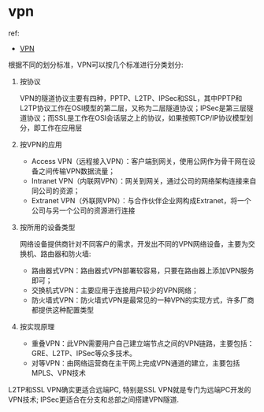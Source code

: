 # vpn
ref:
- [VPN](https://tonydeng.github.io/sdn-handbook/secure/vpn/)

根据不同的划分标准，VPN可以按几个标准进行分类划分:
1. 按协议

	VPN的隧道协议主要有四种，PPTP、L2TP、IPSec和SSL，其中PPTP和L2TP协议工作在OSI模型的第二层，又称为二层隧道协议；IPSec是第三层隧道协议；而SSL是工作在OSI会话层之上的协议，如果按照TCP/IP协议模型划分，即工作在应用层
1. 按VPN的应用

	- Access VPN（远程接入VPN）：客户端到网关，使用公网作为骨干网在设备之间传输VPN数据流量；
	- Intranet VPN（内联网VPN）：网关到网关，通过公司的网络架构连接来自同公司的资源；
	- Extranet VPN（外联网VPN）：与合作伙伴企业网构成Extranet，将一个公司与另一个公司的资源进行连接
1. 按所用的设备类型

	网络设备提供商针对不同客户的需求，开发出不同的VPN网络设备，主要为交换机、路由器和防火墙:
	- 路由器式VPN：路由器式VPN部署较容易，只要在路由器上添加VPN服务即可；
	- 交换机式VPN：主要应用于连接用户较少的VPN网络；
	- 防火墙式VPN：防火墙式VPN是最常见的一种VPN的实现方式，许多厂商都提供这种配置类型
1. 按实现原理

	- 重叠VPN：此VPN需要用户自己建立端节点之间的VPN链路，主要包括：GRE、L2TP、IPSec等众多技术。
	- 对等VPN：由网络运营商在主干网上完成VPN通道的建立，主要包括MPLS、VPN技术

L2TP和SSL VPN确实更适合远端PC, 特别是SSL VPN就是专门为远端PC开发的VPN技术; IPSec更适合在分支和总部之间搭建VPN隧道.